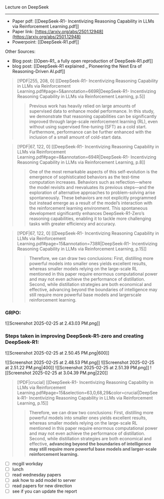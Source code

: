 Lecture on DeepSeek
***

- Paper pdf: [[DeepSeek-R1- Incentivizing Reasoning Capability in LLMs via Reinforcement Learning.pdf]]
- Paper link: [https://arxiv.org/abs/2501.12948](https://arxiv.org/abs/2501.12948)
- Powerpoint: [[DeepSeek-R1.pdf]]

Other Sources:
- Blog post:  [[Open-R1_ a fully open reproduction of DeepSeek-R1.pdf]]
- blog post:  [[DeepSeek-R1 explained _ Pioneering the Next Era of Reasoning-Driven AI.pdf]]

> [!PDF|255, 208, 0] [[DeepSeek-R1- Incentivizing Reasoning Capability in LLMs via Reinforcement Learning.pdf#page=5&annotation=669R|DeepSeek-R1- Incentivizing Reasoning Capability in LLMs via Reinforcement Learning, p.5]]
> > Previous work has heavily relied on large amounts of supervised data to enhance model performance. In this study, we demonstrate that reasoning capabilities can be significantly improved through large-scale reinforcement learning (RL), even without using supervised fine-tuning (SFT) as a cold start.   Furthermore, performance can be further enhanced with the inclusion of a small amount of cold-start data.


> [!PDF|67, 122, 0] [[DeepSeek-R1- Incentivizing Reasoning Capability in LLMs via Reinforcement Learning.pdf#page=8&annotation=694R|DeepSeek-R1- Incentivizing Reasoning Capability in LLMs via Reinforcement Learning, p.8]]
> > One of the most remarkable aspects of this self-evolution is the emergence of sophisticated behaviors as the test-time computation increases. Behaviors such as reflection—where the model revisits and reevaluates its previous steps—and the exploration of alternative approaches to problem-solving arise spontaneously. These behaviors are not explicitly programmed but instead emerge as a result of the model’s interaction with the reinforcement learning environment. This spontaneous development significantly enhances DeepSeek-R1-Zero’s reasoning capabilities, enabling it to tackle more challenging tasks with greater efficiency and accuracy.

> [!PDF|67, 122, 0] [[DeepSeek-R1- Incentivizing Reasoning Capability in LLMs via Reinforcement Learning.pdf#page=15&annotation=738R|DeepSeek-R1- Incentivizing Reasoning Capability in LLMs via Reinforcement Learning, p.15]]
> > Therefore, we can draw two conclusions: First, distilling more powerful models into smaller ones yields excellent results, whereas smaller models relying on the large-scale RL mentioned in this paper require enormous computational power and may not even achieve the performance of distillation. Second, while distillation strategies are both economical and effective, advancing beyond the boundaries of intelligence may still require more powerful base models and largerscale reinforcement learning.

### GRPO:
![[Screenshot 2025-02-25 at 2.43.03 PM.png]]

### Steps taken in improving DeepSeek-R1-zero and creating DeepSeek-R1:

![[Screenshot 2025-02-25 at 2.50.45 PM.png|600]]

![[Screenshot 2025-02-25 at 2.48.53 PM.png]]
![[Screenshot 2025-02-25 at 2.51.22 PM.png|400]]
![[Screenshot 2025-02-25 at 2.51.39 PM.png]]
![[Screenshot 2025-02-25 at 3.04.39 PM.png|220]]

> [!PDF|crucial] [[DeepSeek-R1- Incentivizing Reasoning Capability in LLMs via Reinforcement Learning.pdf#page=15&selection=63,0,68,29&color=crucial|DeepSeek-R1- Incentivizing Reasoning Capability in LLMs via Reinforcement Learning, p.15]]
> > Therefore, we can draw two conclusions: First, distilling more powerful models into smaller ones yields excellent results, whereas smaller models relying on the large-scale RL mentioned in this paper require enormous computational power and may not even achieve the performance of distillation. Second, while distillation strategies are both economical and effective, **advancing beyond the boundaries of intelligence may still require more powerful base models and larger-scale reinforcement learning.**
> 




- [ ] mcgill workday
- [ ] lunch
- [ ] read wednesday papers
- [ ] ask how to add model to server
- [ ] read papers for new direction
- [ ] see if you can update the report
